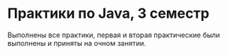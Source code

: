 # Практики по Java, 3 семестр
Выполнены все практики, первая и вторая практические были выполнены и приняты на очном занятии.
